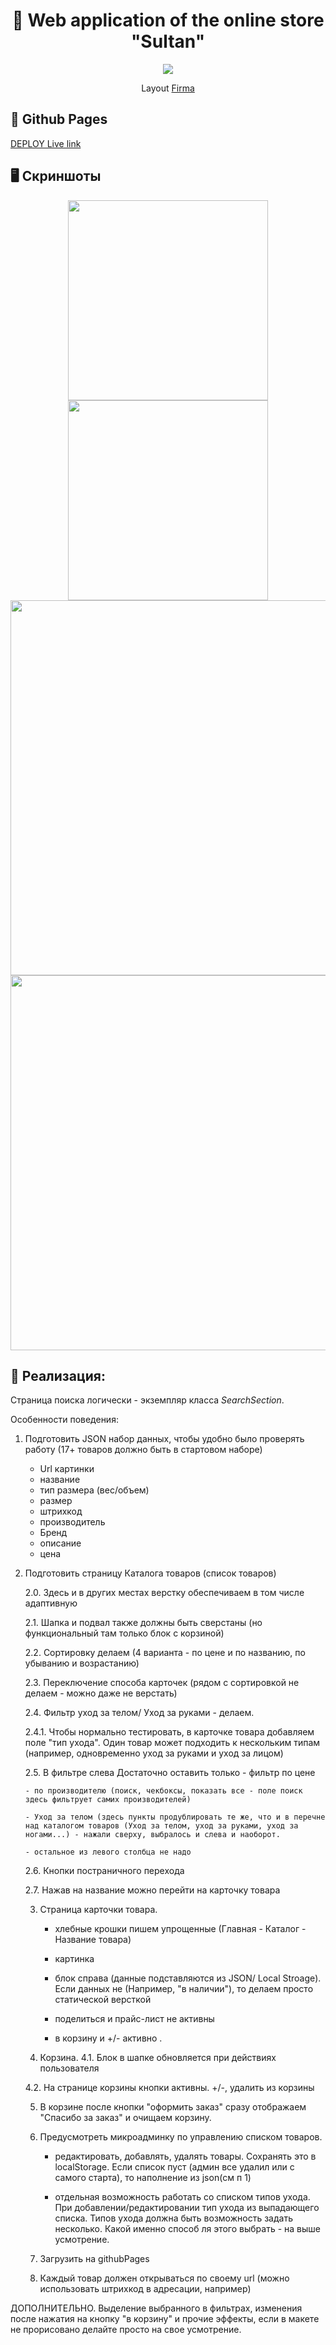 <h1 align="center">🛒 Web application of the online store "Sultan"</h1>

<p align="center">
  <a href="https://skillicons.dev">
    <img src="https://skillicons.dev/icons?i=react,redux,ts" />
  </a>
</p>


<p align="center">
   Layout <a href="https://www.figma.com/file/UyRTxOVJvoMyjlcr70eH66/%5BPublished%5D%5BRU%5D-%C2%AB%D0%A1%D1%83%D0%BB%D1%82%D0%B0%D0%BD%C2%BB?t=c7h39INUjYM9hUOW-0">Firma</a>
</p>

## 🔗 Github Pages

[DEPLOY Live link](https://safym.github.io/sultan-shop/)

## 🖥️ Скриншоты

<p align="center">
    <img height="320px" src="https://user-images.githubusercontent.com/99616798/229374519-553db1fe-c96c-4d6c-9e21-6f9467e55148.png" />
    <img height="320px" src="https://user-images.githubusercontent.com/99616798/229374304-857cee78-474f-4beb-b986-5893e67a030c.png" />
    <img height="600px" src="https://user-images.githubusercontent.com/99616798/229374306-1e2b6db0-2ab6-4555-b864-a26c47c58905.png" />
    <img height="600px" src="https://user-images.githubusercontent.com/99616798/229374447-c644bb27-fc4c-4047-98c6-46d975be71b6.png" />
</p>

## 📑 Реализация:


Страница поиска логически - экземпляр класса *SearchSection*.

Особенности поведения:

1.  Подготовить JSON набор данных, чтобы удобно было проверять работу (17+ товаров должно быть в стартовом наборе)
    - Url картинки
    - название
    - тип размера (вес/объем)
    - размер
    - штрихкод
    - производитель
    - Бренд
    - описание
    - цена

2.  Подготовить страницу Каталога товаров (список товаров)

    2.0. Здесь и в других местах верстку обеспечиваем в том числе адаптивную

    2.1.  Шапка и подвал также должны быть сверстаны (но функциональный там только блок с корзиной)

    2.2.  Сортировку делаем (4 варианта - по цене и по названию, по убыванию и возрастанию)
    
    2.3. Переключение способа карточек (рядом с сортировкой не делаем - можно даже не верстать)

    2.4. Фильтр уход за телом/ Уход за руками - делаем.

    2.4.1. Чтобы нормально тестировать, в карточке товара добавляем поле "тип ухода". Один товар может подходить к нескольким типам (например, одновременно уход за руками и уход за лицом)

    2.5.  В фильтре слева Достаточно оставить только
        - фильтр по цене

        - по производителю (поиск, чекбоксы, показать все - поле поиск здесь фильтрует самих производителей)

        - Уход за телом (здесь пункты продублировать те же, что и в перечне над каталогом товаров (Уход за телом, уход за руками, уход за ногами...) - нажали сверху, выбралось и слева и наоборот.

        - остальное из левого столбца не надо
        
    2.6. Кнопки постраничного перехода
    
    2.7. Нажав на название можно перейти на карточку товара
    
    3. Страница карточки товара. 
    
        - хлебные крошки пишем упрощенные (Главная - Каталог - Название товара)
        
        - картинка
        
        - блок справа (данные подставляются из JSON/ Local Stroage). Если данных не (Например, "в наличии"), то делаем просто статической версткой
        
        - поделиться и прайс-лист не активны
        
        - в корзину и +/- активно .
        
    4. Корзина. 
    4.1. Блок в шапке обновляется при действиях пользователя
    
    4.2. На странице корзины кнопки активны. +/-, удалить из корзины
    
    5. В корзине после кнопки "оформить заказ" сразу отображаем "Спасибо за заказ" и очищаем корзину.
    
    6. Предусмотреть микроадминку по управлению списком товаров.
    
        - редактировать, добавлять, удалять товары. Сохранять это в localStorage. Если список пуст (админ все удалил или с самого старта), то наполнение из json(см п 1)
        
        - отдельная возможность работать со списком типов ухода. При добавлении/редактировании тип ухода из выпадающего списка. Типов ухода должна быть возможность задать несколько. Какой именно способ ля этого выбрать - на выше усмотрение.
        
    7. Загрузить на githubPages
    
    8. Каждый товар должен открываться по своему url (можно использовать штрихкод в адресации, например)
    
ДОПОЛНИТЕЛЬНО.
Выделение выбранного в фильтрах, изменения после нажатия на кнопку "в корзину" и прочие эффекты, если в макете не прорисовано делайте просто на свое усмотрение.
